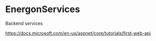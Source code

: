 # EnergonServices

Backend services

https://docs.microsoft.com/en-us/aspnet/core/tutorials/first-web-api